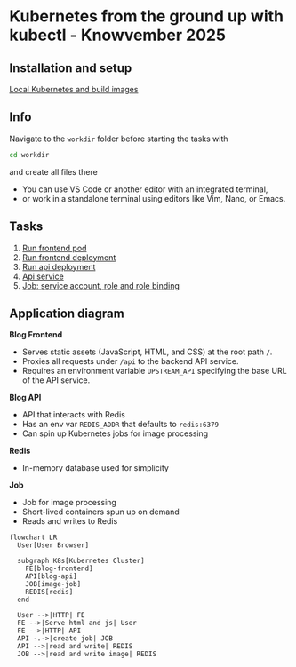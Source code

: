 # Kubernetes from the ground up with kubectl - Knowvember 2025

## Installation and setup
[Local Kubernetes and build images](./tasks/task-0-local-k8s-and-build-images/)

## Info

Navigate to the `workdir` folder before starting the tasks with

```bash
cd workdir
```

and create all files there

- You can use VS Code or another editor with an integrated terminal,
- or work in a standalone terminal using editors like Vim, Nano, or Emacs.

## Tasks
1. [Run frontend pod](./tasks/task-1-run-frontend-pod)
2. [Run frontend deployment](./tasks/task-2-run-frontend-deployment/)
3. [Run api deployment](./tasks/task-3-run-api-deployment/)
4. [Api service](./tasks/task-4-api-service/)
5. [Job: service account, role and role binding ](./tasks/task-5-service-account-role-and-binding/)


## Application diagram

**Blog Frontend**
- Serves static assets (JavaScript, HTML, and CSS) at the root path `/`.
- Proxies all requests under `/api` to the backend API service. 
- Requires an environment variable `UPSTREAM_API` specifying the base URL of the API service.

**Blog API**
- API that interacts with Redis 
- Has an env var `REDIS_ADDR` that defaults to `redis:6379`
- Can spin up Kubernetes jobs for image processing

**Redis**
- In-memory database used for simplicity

**Job**
- Job for image processing
- Short-lived containers spun up on demand 
- Reads and writes to Redis 

```mermaid
flowchart LR
  User[User Browser]

  subgraph K8s[Kubernetes Cluster]
    FE[blog-frontend]
    API[blog-api]
    JOB[image-job]
    REDIS[redis]
  end

  User -->|HTTP| FE
  FE -->|Serve html and js| User
  FE -->|HTTP| API
  API -.->|create job| JOB
  API -->|read and write| REDIS
  JOB -->|read and write image| REDIS
```
